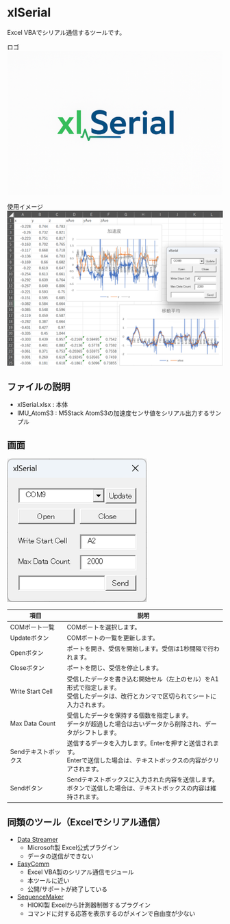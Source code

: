 # xlSerial

Excel VBAでシリアル通信するツールです。

ロゴ
![xlSerialロゴ(ChatGPT製)](img/xlSerial_logo.png)

使用イメージ
![使用イメージ](img/Image.png)

## ファイルの説明

* xlSerial.xlsx : 本体
* IMU_AtomS3 : M5Stack AtomS3の加速度センサ値をシリアル出力するサンプル

## 画面

![フォーム](img/Form.png)

| 項目 | 説明 |
| - | - |
| COMポート一覧 | COMポートを選択します。 |
| Updateボタン | COMポートの一覧を更新します。 |
| Openボタン | ポートを開き、受信を開始します。受信は1秒間隔で行われます。 |
| Closeボタン | ポートを閉じ、受信を停止します。 |
| Write Start Cell | 受信したデータを書き込む開始セル（左上のセル）をA1形式で指定します。<br>受信したデータは、改行とカンマで区切られてシートに入力されます。 |
| Max Data Count | 受信したデータを保持する個数を指定します。<br>データが超過した場合は古いデータから削除され、データがシフトします。 |
| Sendテキストボックス | 送信するデータを入力します。Enterを押すと送信されます。<br>Enterで送信した場合は、テキストボックスの内容がクリアされます。 |
| Sendボタン | Sendテキストボックスに入力された内容を送信します。<br>ボタンで送信した場合は、テキストボックスの内容は維持されます。 |

## 同類のツール（Excelでシリアル通信）

* [Data Streamer](https://support.microsoft.com/ja-jp/office/data-streamer-%E3%81%A8%E3%81%AF-1d52ffce-261c-4d7b-8017-89e8ee2b806f)
  * Microsoft製 Excel公式プラグイン
  * データの送信ができない
* [EasyComm](http://www.activecell.jp/)
  * Excel VBA製のシリアル通信モジュール
  * 本ツールに近い
  * 公開/サポートが終了している
* [SequenceMaker](https://sequencemaker.hioki.com/ja/)
  * HIOKI製 Excelから計測器制御するプラグイン
  * コマンドに対する応答を表示するのがメインで自由度が少ない

